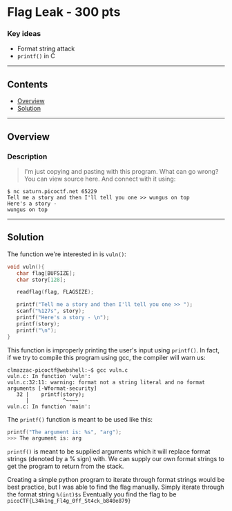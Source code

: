 # Flag Leak - 300 pts

### Key ideas

- Format string attack
- `printf()` in C

---

## **Contents**

- [Overview](#overview)
- [Solution](#solution)

---

## Overview

### Description

> I'm just copying and pasting with this program. What can go wrong? You can view source here. And connect with it using:

```
$ nc saturn.picoctf.net 65229
Tell me a story and then I'll tell you one >> wungus on top
Here's a story -
wungus on top
```
---

## Solution

The function we're interested in is `vuln()`:

```C
void vuln(){
   char flag[BUFSIZE];
   char story[128];

   readflag(flag, FLAGSIZE);

   printf("Tell me a story and then I'll tell you one >> ");
   scanf("%127s", story);
   printf("Here's a story - \n");
   printf(story);
   printf("\n");
}
```

This function is improperly printing the user's input using `printf()`. In fact, if we try to compile this program using gcc, the compiler will warn us:

```
clmazzac-picoctf@webshell:~$ gcc vuln.c
vuln.c: In function 'vuln':
vuln.c:32:11: warning: format not a string literal and no format arguments [-Wformat-security]
   32 |    printf(story);
      |           ^~~~~
vuln.c: In function 'main':
```

The `printf()` function is meant to be used like this:

```C
printf("The argument is: %s", "arg");
>>> The argument is: arg
```

`printf()` is meant to be supplied arguments which it will replace format strings (denoted by a % sign) with. We can supply our own format strings to get the program to return from the stack.

Creating a simple python program to iterate through format strings would be best practice, but I was able to find the flag manually.
Simply iterate through the format string `%(int)$s`
Eventually you find the flag to be `picoCTF{L34k1ng_Fl4g_0ff_St4ck_b840e879}`
